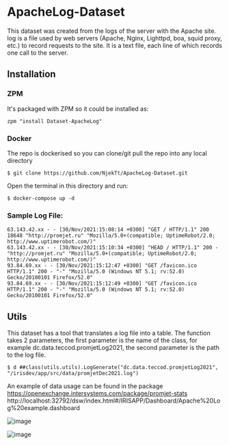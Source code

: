 # ApacheLog-Dataset
This dataset was created from the logs of the server with the Apache site. log is a file used by web servers (Apache, Nginx, Lighttpd, boa, squid proxy, etc.) to record requests to the site. It is a text file, each line of which records one call to the server.

## Installation 

### ZPM
It's packaged with ZPM so it could be installed as:
```
zpm "install Dataset-ApacheLog"
```

### Docker
The repo is dockerised so you can  clone/git pull the repo into any local directory

```
$ git clone https://github.com/NjekTt/ApacheLog-Dataset.git
```

Open the terminal in this directory and run:

```
$ docker-compose up -d
```

### Sample Log File:

```
63.143.42.xx - - [30/Nov/2021:15:08:14 +0300] "GET / HTTP/1.1" 200 18648 "http://promjet.ru" "Mozilla/5.0+(compatible; UptimeRobot/2.0; http://www.uptimerobot.com/)"
63.143.42.xx - - [30/Nov/2021:15:10:34 +0300] "HEAD / HTTP/1.1" 200 - "http://promjet.ru" "Mozilla/5.0+(compatible; UptimeRobot/2.0; http://www.uptimerobot.com/)"
93.84.69.xx - - [30/Nov/2021:15:12:47 +0300] "GET /favicon.ico HTTP/1.1" 200 - "-" "Mozilla/5.0 (Windows NT 5.1; rv:52.0) Gecko/20100101 Firefox/52.0"
93.84.69.xx - - [30/Nov/2021:15:12:49 +0300] "GET /favicon.ico HTTP/1.1" 200 - "-" "Mozilla/5.0 (Windows NT 5.1; rv:52.0) Gecko/20100101 Firefox/52.0"
```
## Utils
This dataset has a tool that translates a log file into a table. The function takes 2 parameters, the first parameter is the name of the class, for example dc.data.teccod.promjetLog2021, the second parameter is the path to the log file.

```
$ d ##class(utils.utils).LogGenerate("dc.data.teccod.promjetLog2021", "/irisdev/app/src/data/promjetDec2021.log")
```

An example of data usage can be found in the package https://openexchange.intersystems.com/package/promjet-stats
http://localhost:32792/dsw/index.html#/IRISAPP/Dashboard/Apache%20Log%20example.dashboard

![image](https://user-images.githubusercontent.com/47400570/148698770-5fea5b7d-f109-4da3-9997-a42a053f6767.png)

![image](https://user-images.githubusercontent.com/47400570/148698957-4e9e25a5-f1fc-4f62-833a-f6c7b2310935.png)

